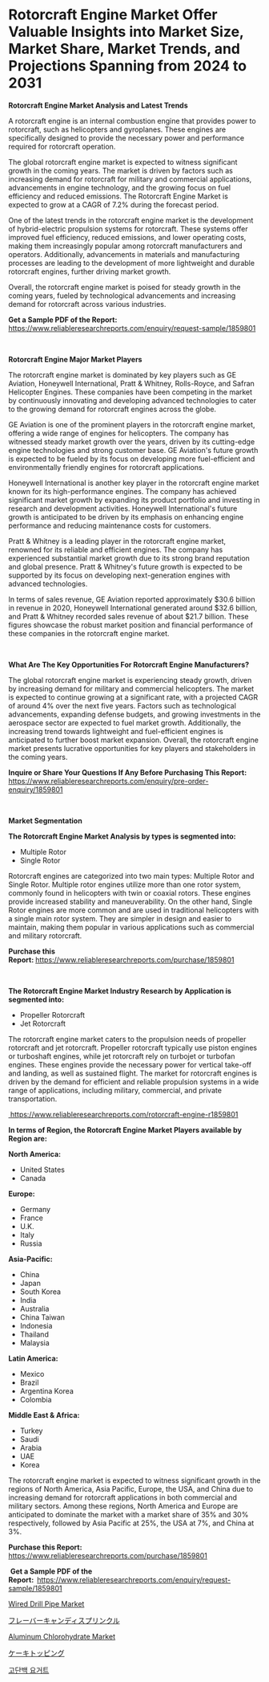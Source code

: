 <p><h1>Rotorcraft Engine Market Offer Valuable Insights into Market Size, Market Share, Market Trends, and Projections Spanning from 2024 to 2031</h1></p><p><strong>Rotorcraft Engine Market Analysis and Latest Trends</strong></p>
<p><p>A rotorcraft engine is an internal combustion engine that provides power to rotorcraft, such as helicopters and gyroplanes. These engines are specifically designed to provide the necessary power and performance required for rotorcraft operation.</p><p>The global rotorcraft engine market is expected to witness significant growth in the coming years. The market is driven by factors such as increasing demand for rotorcraft for military and commercial applications, advancements in engine technology, and the growing focus on fuel efficiency and reduced emissions. The Rotorcraft Engine Market is expected to grow at a CAGR of 7.2% during the forecast period.</p><p>One of the latest trends in the rotorcraft engine market is the development of hybrid-electric propulsion systems for rotorcraft. These systems offer improved fuel efficiency, reduced emissions, and lower operating costs, making them increasingly popular among rotorcraft manufacturers and operators. Additionally, advancements in materials and manufacturing processes are leading to the development of more lightweight and durable rotorcraft engines, further driving market growth.</p><p>Overall, the rotorcraft engine market is poised for steady growth in the coming years, fueled by technological advancements and increasing demand for rotorcraft across various industries.</p></p>
<p><strong>Get a Sample PDF of the Report:&nbsp;</strong> <a href="https://www.reliableresearchreports.com/enquiry/request-sample/1859801">https://www.reliableresearchreports.com/enquiry/request-sample/1859801</a></p>
<p>&nbsp;</p>
<p><strong>Rotorcraft Engine Major Market Players</strong></p>
<p><p>The rotorcraft engine market is dominated by key players such as GE Aviation, Honeywell International, Pratt & Whitney, Rolls-Royce, and Safran Helicopter Engines. These companies have been competing in the market by continuously innovating and developing advanced technologies to cater to the growing demand for rotorcraft engines across the globe.</p><p>GE Aviation is one of the prominent players in the rotorcraft engine market, offering a wide range of engines for helicopters. The company has witnessed steady market growth over the years, driven by its cutting-edge engine technologies and strong customer base. GE Aviation's future growth is expected to be fueled by its focus on developing more fuel-efficient and environmentally friendly engines for rotorcraft applications.</p><p>Honeywell International is another key player in the rotorcraft engine market known for its high-performance engines. The company has achieved significant market growth by expanding its product portfolio and investing in research and development activities. Honeywell International's future growth is anticipated to be driven by its emphasis on enhancing engine performance and reducing maintenance costs for customers.</p><p>Pratt & Whitney is a leading player in the rotorcraft engine market, renowned for its reliable and efficient engines. The company has experienced substantial market growth due to its strong brand reputation and global presence. Pratt & Whitney's future growth is expected to be supported by its focus on developing next-generation engines with advanced technologies.</p><p>In terms of sales revenue, GE Aviation reported approximately $30.6 billion in revenue in 2020, Honeywell International generated around $32.6 billion, and Pratt & Whitney recorded sales revenue of about $21.7 billion. These figures showcase the robust market position and financial performance of these companies in the rotorcraft engine market.</p></p>
<p>&nbsp;</p>
<p><strong>What Are The Key Opportunities For Rotorcraft Engine Manufacturers?</strong></p>
<p><p>The global rotorcraft engine market is experiencing steady growth, driven by increasing demand for military and commercial helicopters. The market is expected to continue growing at a significant rate, with a projected CAGR of around 4% over the next five years. Factors such as technological advancements, expanding defense budgets, and growing investments in the aerospace sector are expected to fuel market growth. Additionally, the increasing trend towards lightweight and fuel-efficient engines is anticipated to further boost market expansion. Overall, the rotorcraft engine market presents lucrative opportunities for key players and stakeholders in the coming years.</p></p>
<p><strong>Inquire or Share Your Questions If Any Before Purchasing This Report:</strong> <a href="https://www.reliableresearchreports.com/enquiry/pre-order-enquiry/1859801">https://www.reliableresearchreports.com/enquiry/pre-order-enquiry/1859801</a></p>
<p>&nbsp;</p>
<p><strong>Market Segmentation</strong></p>
<p><strong>The Rotorcraft Engine Market Analysis by types is segmented into:</strong></p>
<p><ul><li>Multiple Rotor</li><li>Single Rotor</li></ul></p>
<p><p>Rotorcraft engines are categorized into two main types: Multiple Rotor and Single Rotor. Multiple rotor engines utilize more than one rotor system, commonly found in helicopters with twin or coaxial rotors. These engines provide increased stability and maneuverability. On the other hand, Single Rotor engines are more common and are used in traditional helicopters with a single main rotor system. They are simpler in design and easier to maintain, making them popular in various applications such as commercial and military rotorcraft.</p></p>
<p><strong>Purchase this Report:&nbsp;</strong><a href="https://www.reliableresearchreports.com/purchase/1859801">https://www.reliableresearchreports.com/purchase/1859801</a></p>
<p>&nbsp;</p>
<p><strong>The Rotorcraft Engine Market Industry Research by Application is segmented into:</strong></p>
<p><ul><li>Propeller Rotorcraft</li><li>Jet Rotorcraft</li></ul></p>
<p><p>The rotorcraft engine market caters to the propulsion needs of propeller rotorcraft and jet rotorcraft. Propeller rotorcraft typically use piston engines or turboshaft engines, while jet rotorcraft rely on turbojet or turbofan engines. These engines provide the necessary power for vertical take-off and landing, as well as sustained flight. The market for rotorcraft engines is driven by the demand for efficient and reliable propulsion systems in a wide range of applications, including military, commercial, and private transportation.</p></p>
<p><a href="https://www.reliableresearchreports.com/rotorcraft-engine-r1859801">&nbsp;https://www.reliableresearchreports.com/rotorcraft-engine-r1859801</a></p>
<p><strong>In terms of Region, the Rotorcraft Engine Market Players available by Region are:</strong></p>
<p>
    <p> <strong> North America: </strong>
        <ul>
            <li>United States</li>
            <li>Canada</li>
        </ul>
        </p> 
    <p> <strong> Europe: </strong>
        <ul>
            <li>Germany</li>
            <li>France</li>
            <li>U.K.</li>
            <li>Italy</li>
            <li>Russia</li>
        </ul>
        </p> 
    <p> <strong> Asia-Pacific: </strong>
        <ul>
            <li>China</li>
            <li>Japan</li>
            <li>South Korea</li>
            <li>India</li>
            <li>Australia</li>
            <li>China Taiwan</li>
            <li>Indonesia</li>
            <li>Thailand</li>
            <li>Malaysia</li>
        </ul>
        </p> 
    <p> <strong> Latin America: </strong>
        <ul>
            <li>Mexico</li>
            <li>Brazil</li>
            <li>Argentina Korea</li>
            <li>Colombia</li>
        </ul>
        </p> 
    <p> <strong> Middle East & Africa: </strong>
        <ul>
            <li>Turkey</li>
            <li>Saudi</li>
            <li>Arabia</li>
            <li>UAE</li>
            <li>Korea</li>
        </ul>
    </p>
    </p>
<p><p>The rotorcraft engine market is expected to witness significant growth in the regions of North America, Asia Pacific, Europe, the USA, and China due to increasing demand for rotorcraft applications in both commercial and military sectors. Among these regions, North America and Europe are anticipated to dominate the market with a market share of 35% and 30% respectively, followed by Asia Pacific at 25%, the USA at 7%, and China at 3%.</p></p>
<p><strong>Purchase this Report: </strong><a href="https://www.reliableresearchreports.com/purchase/1859801">https://www.reliableresearchreports.com/purchase/1859801</a></p>
<p>&nbsp;<strong>Get a Sample PDF of the Report:&nbsp;&nbsp;</strong><a href="https://www.reliableresearchreports.com/enquiry/request-sample/1859801">https://www.reliableresearchreports.com/enquiry/request-sample/1859801</a></p>
<p><strong></strong></p>
<p><p><a href="https://github.com/jerrycopelandthomaswsqd8q/Market-Research-Report-List-2/blob/main/wired-drill-pipe-market.md">Wired Drill Pipe Market</a></p><p><a href="https://github.com/hilmi-2a/Market-Research-Report-List-1/blob/main/310796021831.md">フレーバーキャンディスプリンクル</a></p><p><a href="https://issuu.com/reportprime-2/docs/aluminum-chlorohydrate-market-size-2030.pptx">Aluminum Chlorohydrate Market</a></p><p><a href="https://github.com/jkjreqjscoxx7/Market-Research-Report-List-1/blob/main/124759221830.md">ケーキトッピング</a></p><p><a href="https://github.com/BrettWeberrt8767765/Market-Research-Report-List-1/blob/main/818607920082.md">고단백 요거트</a></p></p>